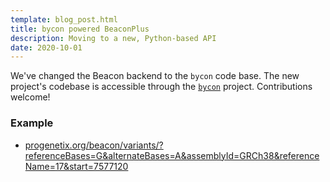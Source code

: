 ```yaml
---
template: blog_post.html
title: bycon powered BeaconPlus
description: Moving to a new, Python-based API
date: 2020-10-01
---
```


We've changed the Beacon backend to the `bycon` code base. The new project's
codebase is accessible through the [`bycon`](http://github.com/progenetix/bycon/)
project. Contributions welcome!

### Example

* [progenetix.org/beacon/variants/?referenceBases=G&alternateBases=A&assemblyId=GRCh38&referenceName=17&start=7577120](http://progenetix.org/beacon/variants/?referenceBases=G&alternateBases=A&assemblyId=GRCh38&referenceName=17&start=7577120)
